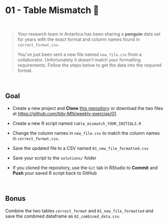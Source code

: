 # 01 - Table Mismatch :penguin:

<br>

> Your research team in Antartica has been sharing a **penguin** data set for years with the exact format and column names found in `correct_format.csv`.
>
> You've just been sent a new file named `new_file.csv` from a collaborator. Unfortunately it doesn't match your formatting requirements. Follow the steps below to get the data into the required format.

<br>

## Goal

- Create a new project and **Clone** [this repository](https://github.com/tidy-MN/weekly-exercise) or download the two files at https://github.com/tidy-MN/weekly-exercise/01. 

- Create a new R script named `table_mismatch_YOUR_INITIALS.R`

- Change the column names in `new_file.csv` to match the column names in `correct_format.csv`. 

- Save the updated file to a CSV named `01_new_file_formatted.csv`

- Save your script to the `solutions/` folder

- If you cloned the repository, use the `Git` tab in RStudio to **Commit** and **Push** your saved R script back to GitHub

<br>

## Bonus

Combine the two tables `correct_format` and `01_new_file_formatted` and save the combined dataframe as `02_combined_data.csv`.
